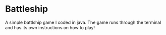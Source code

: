 # Battleship
A simple battlship game I coded in java. The game runs through the terminal and has its own instructions on how to play!
